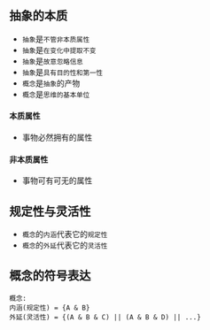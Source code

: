 ## 抽象的本质

- `抽象`是`不管非本质属性`
- `抽象`是`在变化中提取不变`
- `抽象`是`故意忽略信息`
- `抽象`是`具有目的性和第一性`
- `概念`是`抽象`的产物
- `概念`是`思维的基本单位`

#### 本质属性

- 事物必然拥有的属性

#### 非本质属性

- 事物可有可无的属性

## 规定性与灵活性

- `概念`的`内涵`代表它的`规定性`
- `概念`的`外延`代表它的`灵活性`

## 概念的符号表达

```
概念:
内涵(规定性) = {A & B}
外延(灵活性) = {(A & B & C) || (A & B & D) || ...}
```
